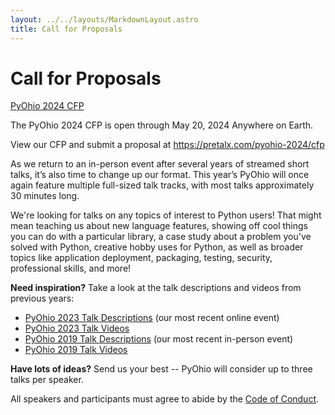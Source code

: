 ```yaml
---
layout: ../../layouts/MarkdownLayout.astro
title: Call for Proposals
---
```


# Call for Proposals

<a class="button" href="https://pretalx.com/pyohio-2024/cfp">PyOhio 2024 CFP</a>

The PyOhio 2024 CFP is open through May 20, 2024 Anywhere on Earth.

View our CFP and submit a proposal at https://pretalx.com/pyohio-2024/cfp

As we return to an in-person event after several years of streamed short talks, it’s also time to change up our format. This year’s PyOhio will once again feature multiple full-sized talk tracks, with most talks approximately 30 minutes long.

We're looking for talks on any topics of interest to Python users! That might mean teaching us about new language features, showing off cool things you can do with a particular library, a case study about a problem you've solved with Python, creative hobby uses for Python, as well as broader topics like application deployment, packaging, testing, security, professional skills, and more!

**Need inspiration?** Take a look at the talk descriptions and videos from previous years:

- [PyOhio 2023 Talk Descriptions](https://www.pyohio.org/2023/talks/schedule/) (our most recent online event)
- [PyOhio 2023 Talk Videos](https://www.youtube.com/playlist?list=PL2k6bbM_wgjvpaFWOp1Jao78LqMzlZ3Gl)
- [PyOhio 2019 Talk Descriptions](https://www.pyohio.org/2019/events/talks) (our most recent in-person event)
- [PyOhio 2019 Talk Videos](https://www.youtube.com/playlist?list=PL2k6bbM_wgjunoCzex5Sbn3p1r7PFuZ8X)

**Have lots of ideas?** Send us your best -- PyOhio will consider up to three talks per speaker.

All speakers and participants must agree to abide by the [Code of Conduct](https://www.pyohio.org/code-of-conduct/).
